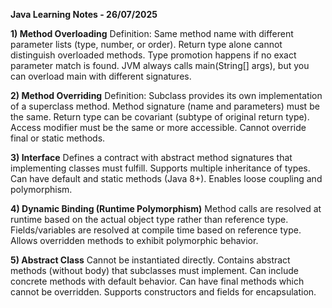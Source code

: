 
**Java Learning Notes - 26/07/2025**

**1) Method Overloading**
Definition: Same method name with different parameter lists (type, number, or order).
Return type alone cannot distinguish overloaded methods.
Type promotion happens if no exact parameter match is found.
JVM always calls main(String[] args), but you can overload main with different signatures.

**2) Method Overriding**
Definition: Subclass provides its own implementation of a superclass method.
Method signature (name and parameters) must be the same.
Return type can be covariant (subtype of original return type).
Access modifier must be the same or more accessible.
Cannot override final or static methods.

**3) Interface**
Defines a contract with abstract method signatures that implementing classes must fulfill.
Supports multiple inheritance of types.
Can have default and static methods (Java 8+).
Enables loose coupling and polymorphism.

**4) Dynamic Binding (Runtime Polymorphism)**
Method calls are resolved at runtime based on the actual object type rather than reference type.
Fields/variables are resolved at compile time based on reference type.
Allows overridden methods to exhibit polymorphic behavior.

**5) Abstract Class**
Cannot be instantiated directly.
Contains abstract methods (without body) that subclasses must implement.
Can include concrete methods with default behavior.
Can have final methods which cannot be overridden.
Supports constructors and fields for encapsulation.





